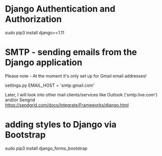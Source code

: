# Django Authentication and Authorization

sudo pip3 install django==1.11

# SMTP - sending emails from the Django application
Please note -
At the moment it's only set up for Gmail email addresses!

settings.py
EMAIL_HOST = 'smtp.gmail.com'

Later, I will look into other mail clients/services like Outlook ('smtp.live.com') and/or Sengrid
https://sendgrid.com/docs/Integrate/Frameworks/django.html


# adding styles to Django via Bootstrap
sudo pip3 install django_forms_bootstrap